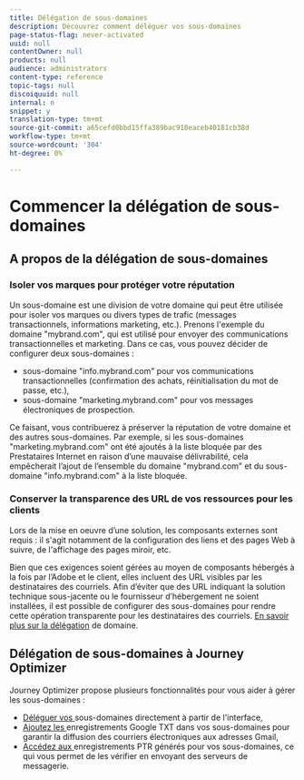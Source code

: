 ```yaml
---
title: Délégation de sous-domaines
description: Découvrez comment déléguer vos sous-domaines
page-status-flag: never-activated
uuid: null
contentOwner: null
products: null
audience: administrators
content-type: reference
topic-tags: null
discoiquuid: null
internal: n
snippet: y
translation-type: tm+mt
source-git-commit: a65cefd0bbd15ffa389bac910eaceb40181cb38d
workflow-type: tm+mt
source-wordcount: '304'
ht-degree: 0%

---
```



# Commencer la délégation de sous-domaines

## A propos de la délégation de sous-domaines

### Isoler vos marques pour protéger votre réputation

Un sous-domaine est une division de votre domaine qui peut être utilisée pour isoler vos marques ou divers types de trafic (messages transactionnels, informations marketing, etc.).
Prenons l&#39;exemple du domaine &quot;mybrand.com&quot;, qui est utilisé pour envoyer des communications transactionnelles et marketing. Dans ce cas, vous pouvez décider de configurer deux sous-domaines :

* sous-domaine &quot;info.mybrand.com&quot; pour vos communications transactionnelles (confirmation des achats, réinitialisation du mot de passe, etc.),
* sous-domaine &quot;marketing.mybrand.com&quot; pour vos messages électroniques de prospection.

Ce faisant, vous contribuerez à préserver la réputation de votre domaine et des autres sous-domaines. Par exemple, si les sous-domaines &quot;marketing.mybrand.com&quot; ont été ajoutés à la liste bloquée par des Prestataires Internet en raison d’une mauvaise délivrabilité, cela empêcherait l’ajout de l’ensemble du domaine &quot;mybrand.com&quot; et du sous-domaine &quot;info.mybrand.com&quot; à la liste bloquée.

### Conserver la transparence des URL de vos ressources pour les clients

Lors de la mise en oeuvre d’une solution, les composants externes sont requis : il s&#39;agit notamment de la configuration des liens et des pages Web à suivre, de l&#39;affichage des pages miroir, etc.

Bien que ces exigences soient gérées au moyen de composants hébergés à la fois par l’Adobe et le client, elles incluent des URL visibles par les destinataires des courriels. Afin d’éviter que des URL indiquant la solution technique sous-jacente ou le fournisseur d’hébergement ne soient installées, il est possible de configurer des sous-domaines pour rendre cette opération transparente pour les destinataires des courriels. [En savoir plus sur la délégation](https://helpx.adobe.com/campaign/kb/domain-name-delegation.html) de domaine.

## Délégation de sous-domaines à Journey Optimizer

Journey Optimizer propose plusieurs fonctionnalités pour vous aider à gérer les sous-domaines :

* [Déléguer vos ](delegate-subdomain.md) sous-domaines directement à partir de l&#39;interface,
* [Ajoutez les ](google-txt.md) enregistrements Google TXT dans vos sous-domaines pour garantir la diffusion des courriers électroniques aux adresses Gmail,
* [Accédez aux ](ptr-records.md) enregistrements PTR générés pour vos sous-domaines, ce qui vous permet de les vérifier en envoyant des serveurs de messagerie.
